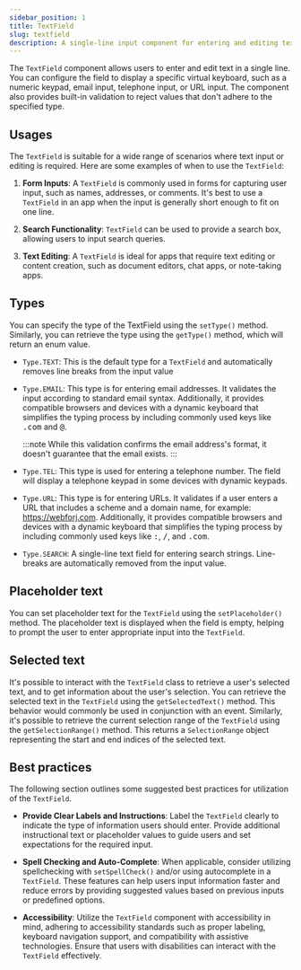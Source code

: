 ```yaml
---
sidebar_position: 1
title: TextField
slug: textfield
description: A single-line input component for entering and editing text data.
---
```


<DocChip chip='shadow' />
<DocChip chip='name' label="dwc-field" />
<JavadocLink type="foundation" location="com/webforj/component/field/TextField" top='true'/>

<ParentLink parent="Field" />

The `TextField` component allows users to enter and edit text in a single line. You can configure the field to display a specific virtual keyboard, such as a numeric keypad, email input, telephone input, or URL input. The component also provides built-in validation to reject values that don't adhere to the specified type.

## Usages

The `TextField` is suitable for a wide range of scenarios where text input or editing is required. Here are some examples of when to use the `TextField`:

1. **Form Inputs**: A `TextField` is commonly used in forms for capturing user input, such as names, addresses, or comments. It's best to use a `TextField` in an app when the input is generally short enough to fit on one line.

2. **Search Functionality**: `TextField` can be used to provide a search box, allowing users to input search queries.

3. **Text Editing**: A `TextField` is ideal for apps that require text editing or content creation, such as document editors, chat apps, or note-taking apps.

## Types

You can specify the type of the TextField using the `setType()` method. Similarly, you can retrieve the type using the `getType()` method, which will return an enum value.

- `Type.TEXT`: This is the default type for a `TextField` and automatically removes line breaks from the input value

- `Type.EMAIL`: This type is for entering email addresses. It validates the input according to standard email syntax. Additionally, it provides compatible browsers and devices with a dynamic keyboard that simplifies the typing process by including commonly used keys like <kbd>.com</kbd> and <kbd>@</kbd>.

  :::note
  While this validation confirms the email address's format, it doesn't guarantee that the email exists.
  :::

- `Type.TEL`: This type is used for entering a telephone number. The field will display a telephone keypad in some devices with dynamic keypads.

- `Type.URL`: This type is for entering URLs. It validates if a user enters a URL that includes a scheme and a domain name, for example: https://webforj.com. Additionally, it provides compatible browsers and devices with a dynamic keyboard that simplifies the typing process by including commonly used keys like <kbd>:</kbd>, <kbd>/</kbd>, and <kbd>.com</kbd>.

- `Type.SEARCH`: A single-line text field for entering search strings. Line-breaks are automatically removed from the input value.

<ComponentDemo 
path='https://demo.webforj.com/webapp/controlsamples/textfield?'
javaE='https://raw.githubusercontent.com/webforj/webforj-docs-samples/refs/heads/main/src/main/java/com/webforj/samples/views/fields/textfield/TextFieldView.java'
/>

## Placeholder text

You can set placeholder text for the `TextField` using the `setPlaceholder()` method. The placeholder text is displayed when the field is empty, helping to prompt the user to enter appropriate input into the `TextField`.

## Selected text

It's possible to interact with the `TextField` class to retrieve a user's selected text, and to get information about the user's selection. You can retrieve the selected text in the `TextField` using the `getSelectedText()` method. This behavior would commonly be used in conjunction with an event. Similarly, it's possible to retrieve the current selection range of the `TextField` using the `getSelectionRange()` method. This returns a `SelectionRange` object representing the start and end indices of the selected text.

## Best practices

The following section outlines some suggested best practices for utilization of the `TextField`.

- **Provide Clear Labels and Instructions**: Label the `TextField` clearly to indicate the type of information users should enter. Provide additional instructional text or placeholder values to guide users and set expectations for the required input.

- **Spell Checking and Auto-Complete**: When applicable, consider utilizing spellchecking with `setSpellCheck()` and/or using autocomplete in a `TextField`. These features can help users input information faster and reduce errors by providing suggested values based on previous inputs or predefined options.

- **Accessibility**: Utilize the `TextField` component with accessibility in mind, adhering to accessibility standards such as proper labeling, keyboard navigation support, and compatibility with assistive technologies. Ensure that users with disabilities can interact with the `TextField` effectively.